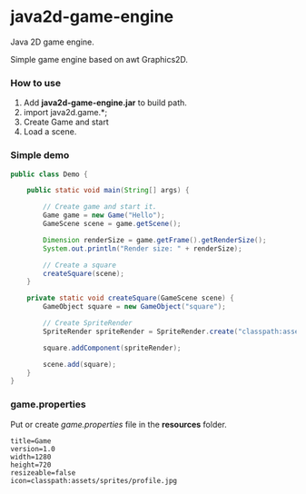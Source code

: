 # java2d-game-engine
Java 2D game engine.

Simple game engine based on awt Graphics2D.

### How to use
1. Add **java2d-game-engine.jar** to build path.
2. import java2d.game.*;
3. Create Game and start
4. Load a scene.

### Simple demo
```java
public class Demo {

    public static void main(String[] args) {

        // Create game and start it.
        Game game = new Game("Hello");
        GameScene scene = game.getScene();

        Dimension renderSize = game.getFrame().getRenderSize();
        System.out.println("Render size: " + renderSize);

        // Create a square
        createSquare(scene);
    }

    private static void createSquare(GameScene scene) {
        GameObject square = new GameObject("square");

        // Create SpriteRender
        SpriteRender spriteRender = SpriteRender.create("classpath:assets/sprites/square.png");

        square.addComponent(spriteRender);

        scene.add(square);
    }
}
```

### game.properties
Put or create _game.properties_ file in the **resources** folder.
```properties
title=Game
version=1.0
width=1280
height=720
resizeable=false
icon=classpath:assets/sprites/profile.jpg
```